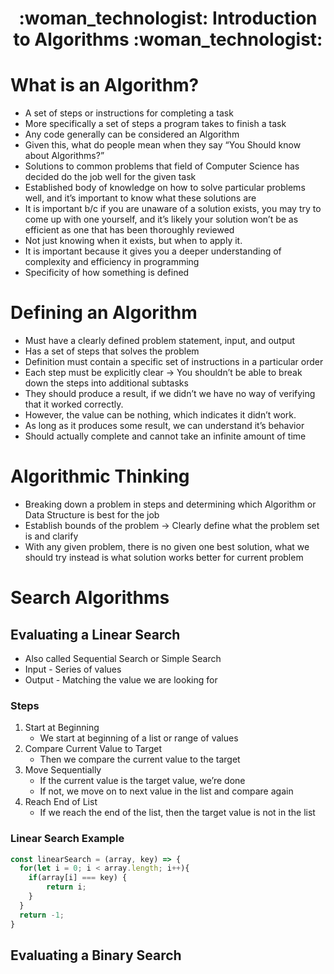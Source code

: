 <div align="center">
   <h1>:woman_technologist: Introduction to Algorithms :woman_technologist:</h1>
</div>

<h1>What is an Algorithm?</h1>


- A set of steps or instructions for completing a task
- More specifically a set of steps a program takes to finish a task
- Any code generally can be considered an Algorithm
- Given this, what do people mean when they say “You Should know about Algorithms?”
- Solutions to common problems that field of Computer Science has decided do the job well for the given task
- Established body of knowledge on how to solve particular problems well, and it’s important to know what these solutions are
- It is important b/c if you are unaware of a solution exists, you may try to come up with one yourself, and it’s likely your solution won’t be as efficient as one that has been thoroughly reviewed
- Not just knowing when it exists, but when to apply it.
- It is important because it gives you a deeper understanding of complexity and efficiency in programming
- Specificity of how something is defined

<h1>Defining an Algorithm</h1>


- Must have a clearly defined problem statement, input, and output
- Has a set of steps that solves the problem
- Definition must contain a specific set of instructions in a particular order
- Each step must be explicitly clear -> You shouldn’t be able to break down the steps into additional subtasks
- They should produce a result, if we didn’t we have no way of verifying that it worked correctly.
- However, the value can be nothing, which indicates it didn’t work.
- As long as it produces some result, we can understand it’s behavior
- Should actually complete and cannot take an infinite amount of time

<h1>Algorithmic Thinking</h1>


- Breaking down a problem in steps and determining which Algorithm or Data Structure is best for the job
- Establish bounds of the problem -> Clearly define what the problem set is and clarify
- With any given problem, there is no given one best solution, what we should try instead is what solution works better for current problem

<h1>Search Algorithms</h1>

<h2> Evaluating a Linear Search</h2>

- Also called Sequential Search or Simple Search
- Input - Series of values
- Output - Matching the value we are looking for

<h3>Steps</h3>


1. Start at Beginning
	- We start at beginning of a list or range of values
2. Compare Current Value to Target
	- Then we compare the current value to the target
3. Move Sequentially
	- If the current value is the target value, we’re done
	- If not, we move on to next value in the list and compare again
4. Reach End of List
	- If we reach the end of the list, then the target value is not in the list

<h3>Linear Search Example</h3>

```javascript
const linearSearch = (array, key) => {
  for(let i = 0; i < array.length; i++){
    if(array[i] === key) {
        return i;
    }
  }
  return -1;
}
```
<h2> Evaluating a Binary Search </h2>

